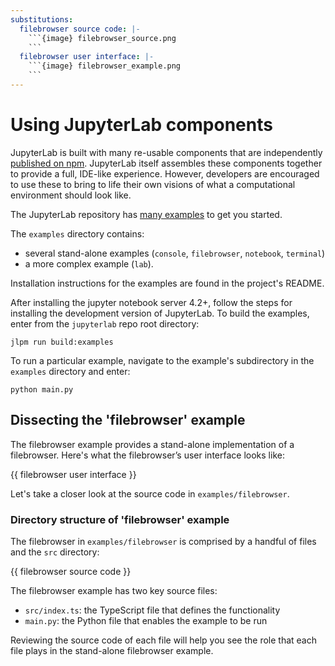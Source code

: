 ```yaml
---
substitutions:
  filebrowser source code: |-
    ```{image} filebrowser_source.png
    ```
  filebrowser user interface: |-
    ```{image} filebrowser_example.png
    ```
---
```


# Using JupyterLab components

JupyterLab is built with many re-usable components that are
independently [published on npm](https://www.npmjs.com/search?q=%40jupyterlab).
JupyterLab itself assembles these components together to provide a full,
IDE-like experience. However, developers are encouraged to use these to bring
to life their own visions of what a computational environment should look
like.

The JupyterLab repository has [many examples](https://github.com/jupyterlab/jupyterlab/tree/master/examples)
to get you started.

The `examples` directory contains:

- several stand-alone examples (`console`, `filebrowser`,
  `notebook`, `terminal`)
- a more complex example (`lab`).

Installation instructions for the examples are found in the project's
README.

After installing the jupyter notebook server 4.2+, follow the steps for
installing the development version of JupyterLab. To build the examples,
enter from the `jupyterlab` repo root directory:

```
jlpm run build:examples
```

To run a particular example, navigate to the example's subdirectory in
the `examples` directory and enter:

```
python main.py
```

## Dissecting the 'filebrowser' example

The filebrowser example provides a stand-alone implementation of a
filebrowser. Here's what the filebrowser’s user interface looks like:

{{ filebrowser user interface }}

Let's take a closer look at the source code in `examples/filebrowser`.

### Directory structure of 'filebrowser' example

The filebrowser in `examples/filebrowser` is comprised by a handful of
files and the `src` directory:

{{ filebrowser source code }}

The filebrowser example has two key source files:

- `src/index.ts`: the TypeScript file that defines the functionality
- `main.py`: the Python file that enables the example to be run

Reviewing the source code of each file will help you see the role that
each file plays in the stand-alone filebrowser example.
